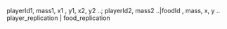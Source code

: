 playerId1, mass1, x1 , y1, x2, y2 ..; playerId2, mass2 ..|foodId , mass, x, y ..
player_replication | food_replication
